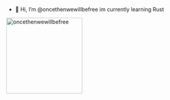 - 👋 Hi, I’m @oncethenwewillbefree im currently learning Rust
<img src="https://github.com/user-attachments/assets/ac32d3a4-3c70-4796-b397-4bd369cc55a9" width="200" alt="oncethenwewillbefree">
